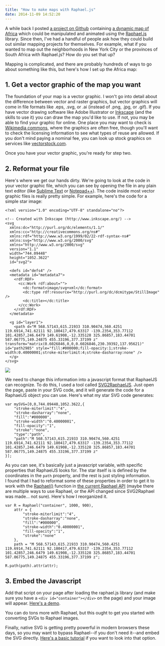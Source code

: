 ```yaml
---
title: "How to make maps with Raphael.js"
date: 2014-11-09 14:52:20
---
```


A while back I posted [a project on Github][1] containing [a dynamic map of Africa][2] which could be manipulated and animated using the [Raphael.js][3] library. Since then, I've had a handful of people ask how they could build out similar mapping projects for themselves. For example, what if you wanted to map out the neighborhoods in New York City or the provinces of South Africa with Raphael.js? How do you set that up?

 [1]: https://github.com/bryanbraun/africa-map-raphael
 [2]: {{site.url}}/2013/03/02/africa-map-using-raphaeljs
 [3]: http://raphaeljs.com/

Mapping is complicated, and there are probably hundreds of ways to go about something like this, but here's how I set up the Africa map:

## 1. Get a vector graphic of the map you want

The foundation of your map is a vector graphic. I won't go into detail about the difference between vector and raster graphics, but vector graphics will come in file formats like .eps, .svg, or .ai (instead of .png, .jpg, or .gif). If you have vector drawing software like Adobe Illustrator or [Inkscape][4] (and the skills to use it) you can draw the map you'd like to use. If not, you may be able to find your graphic for online. One place you may want to check is [Wikimedia commons][5], where the graphics are often free, though you'll want to check the licensing information to see what types of reuse are allowed. If you don't mind paying a nominal fee, you can look up stock graphics on services like [vectorstock.com][6].

 [4]: https://inkscape.org/en/
 [5]: http://commons.wikimedia.org/wiki/Category:SVG
 [6]: http://www.vectorstock.com/

Once you have your vector graphic, you're ready for step two.

## 2. Reformat your file

Here's where we get our hands dirty. We're going to look at the code in your vector graphic file, which you can see by opening the file in any plain text editor (like [Sublime Text][7] or [Notepad++][8]). The code inside most vector graphic files is really pretty simple. For example, here's the code for a simple star image:

 [7]: http://www.sublimetext.com/
 [8]: http://notepad-plus-plus.org/

    <?xml version="1.0" encoding="UTF-8" standalone="no"?>

    <!-- Created with Inkscape (http://www.inkscape.org/) -->
    <svg
      xmlns:dc="http://purl.org/dc/elements/1.1/"
      xmlns:cc="http://creativecommons.org/ns#"
      xmlns:rdf="http://www.w3.org/1999/02/22-rdf-syntax-ns#"
      xmlns:svg="http://www.w3.org/2000/svg"
      xmlns="http://www.w3.org/2000/svg"
      version="1.1"
      width="744.09448"
      height="1052.3622"
      id="svg2">

      <defs id="defs4" />
      <metadata id="metadata7">
        <rdf:RDF>
          <cc:Work rdf:about="">
            <dc:format>image/svg+xml</dc:format>
            <dc:type rdf:resource="http://purl.org/dc/dcmitype/StillImage" />
            <dc:title></dc:title>
          </cc:Work>
        </rdf:RDF>
      </metadata>

      <g id="layer1">
        <path d="M 568.57143,615.21933 310.90474,560.4251 119.6914,741.62111 92.180417,479.63317 -139.2354,353.77112 101.42857,246.6479 149.61908,-12.335128 325.86857,183.44701 587.06775,149.24875 455.33196,377.37199 z" transform="matrix(0.6026846,0,0,0.6026846,230.39392,137.95621)" id="path2985" style="fill:#000000;fill-opacity:1;stroke-width:0.40000001;stroke-miterlimit:4;stroke-dasharray:none" />
      </g>
    </svg>

![][9]

 [9]: /assets/images/star.png

We need to change this information into a javascript format that RaphaelJS can recognize. To do this, I used a tool called [SVG2RaphaelJS][10]. Just open the page, paste in your SVG code, and it will generate the code for a RaphaelJS object you can use. Here's what my star SVG code generates:

 [10]: http://toki-woki.net/p/SVG2RaphaelJS/

    var mySVG=[0,0,744.09448,1052.3622,{
        "stroke-miterlimit":"4",
        "stroke-dasharray":"none",
        "fill":"#000000",
        "stroke-width":"0.40000001",
        "fill-opacity":"1",
        "stroke":"none",
        "type":"path",
        "path":"M 568.57143,615.21933 310.90474,560.4251 119.6914,741.62111 92.180417,479.63317 -139.2354,353.77112 101.42857,246.6479 149.61908,-12.335128 325.86857,183.44701 587.06775,149.24875 455.33196,377.37199 z"
    }];

As you can see, it's basically just a javascript variable, with specific properties that RaphaelJS looks for. The star itself is is defined by the coordinates in the `path` property, and the rest is just styling information. I found that I had to reformat some of these properties in order to get it to work with the [Raphael()][11] function in [the current Raphael API][12] (maybe there are multiple ways to use Raphael, or the API changed since SVG2Raphael was made… not sure). Here's how I reorganized it.

 [11]: http://raphaeljs.com/reference.html#Raphael
 [12]: http://raphaeljs.com/reference.html

    var R = Raphael("container", 1000, 900),
        attr = {
            "stroke-miterlimit":"4",
            "stroke-dasharray":"none",
            "fill":"#000000",
            "stroke-width":"0.40000001",
            "fill-opacity":"1",
            "stroke":"none"
        },
        path = "M 568.57143,615.21933 310.90474,560.4251 119.6914,741.62111 92.180417,479.63317 -139.2354,353.77112 101.42857,246.6479 149.61908,-12.335128 325.86857,183.44701 587.06775,149.24875 455.33196,377.37199 z";

    R.path(path).attr(attr);

## 3. Embed the Javascript

Add that script on your page after loading the raphael.js library (and make sure you have a `<div id="container"></div>` on the page) and your image will appear. [Here's a demo][13].

 [13]: http://jsfiddle.net/9tqbk8zc/

You can do tons more with Raphael, but this ought to get you started with converting SVGs to Raphael images.

Finally, native SVG is getting pretty powerful in modern browsers these days, so you may want to bypass Raphael--if you don't need it--and embed the SVG directly. [Here's a basic tutorial][14] if you want to look into that option.

 [14]: http://www.sitepoint.com/add-svg-to-web-page/
